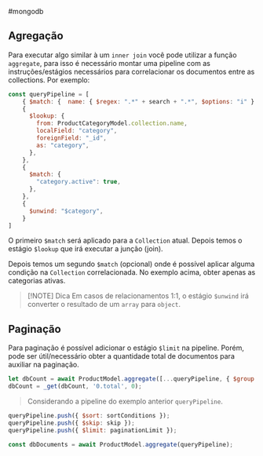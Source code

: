 #mongodb
## Agregação
Para executar algo similar à um `inner join` você pode utilizar a função `aggregate`, para isso é necessário montar uma pipeline com as instruções/estágios necessários para correlacionar os documentos entre as collections. Por exemplo:

```javascript
const queryPipeline = [
	{ $match: {  name: { $regex: ".*" + search + ".*", $options: "i" }  } },
	{
	  $lookup: {
		from: ProductCategoryModel.collection.name,
		localField: "category",
		foreignField: "_id",
		as: "category",
	  },
	},
	{
	  $match: {
		"category.active": true,
	  },
	},
	{
	  $unwind: "$category",
	}
]
```

O primeiro `$match` será aplicado para a `Collection` atual. Depois temos o estágio `$lookup` que irá executar a junção (join).

Depois temos um segundo `$match` (opcional) onde é possível aplicar alguma condição na `Collection` correlacionada. No exemplo acima, obter apenas as categorias ativas.

> [!NOTE] Dica
> Em casos de relacionamentos 1:1, o estágio `$unwind` irá converter o resultado de um `array` para `object`.

## Paginação
Para paginação é possível adicionar o estágio `$limit` na pipeline. Porém, pode ser útil/necessário obter a quantidade total de documentos para auxiliar na paginação.

```javascript
let dbCount = await ProductModel.aggregate([...queryPipeline, { $group: { _id: 1, total: { $sum: 1 } } }]);
dbCount = _get(dbCount, '0.total', 0);
```
> Considerando a pipeline do exemplo anterior `queryPipeline`.


```javascript
queryPipeline.push({ $sort: sortConditions });
queryPipeline.push({ $skip: skip });
queryPipeline.push({ $limit: paginationLimit });

const dbDocuments = await ProductModel.aggregate(queryPipeline);
```